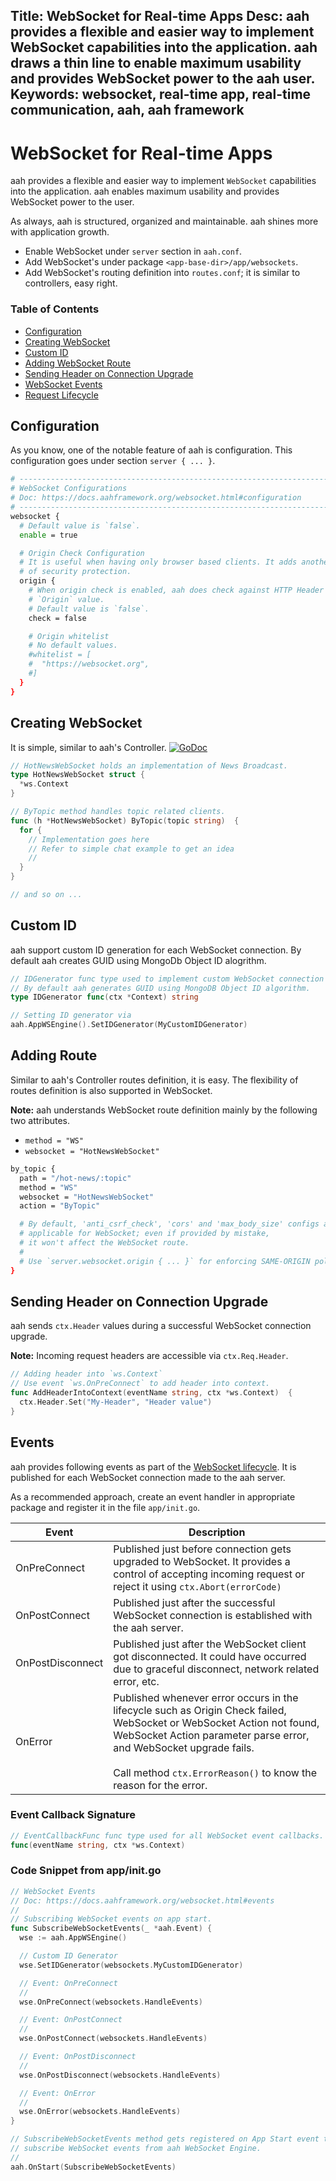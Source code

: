 Title: WebSocket for Real-time Apps
Desc: aah provides a flexible and easier way to implement WebSocket capabilities into the application. aah draws a thin line to enable maximum usability and provides WebSocket power to the aah user.
Keywords: websocket, real-time app, real-time communication, aah, aah framework
---
# WebSocket for Real-time Apps

aah provides a flexible and easier way to implement `WebSocket` capabilities into the application. aah enables maximum usability and provides WebSocket power to the user.

As always, aah is structured, organized and maintainable. aah shines more with application growth.

  * Enable WebSocket under `server` section in `aah.conf`.
  * Add WebSocket's under package `<app-base-dir>/app/websockets`.
  * Add WebSocket's routing definition into `routes.conf`; it is similar to controllers, easy right.

### Table of Contents

  * [Configuration](#configuration)
  * [Creating WebSocket](#creating-websocket)
  * [Custom ID](#custom-id)
  * [Adding WebSocket Route](#adding-route)
  * [Sending Header on Connection Upgrade](#sending-header-on-connection-upgrade)
  * [WebSocket Events](#events)
  * [Request Lifecycle](/request-life-cycle.html#websocket-request)

## Configuration

As you know, one of the notable feature of aah is configuration. This configuration goes under section `server { ... }`.

```bash
# --------------------------------------------------------------------------
# WebSocket Configurations
# Doc: https://docs.aahframework.org/websocket.html#configuration
# --------------------------------------------------------------------------
websocket {
  # Default value is `false`.
  enable = true

  # Origin Check Configuration
  # It is useful when having only browser based clients. It adds another layer
  # of security protection.
  origin {
    # When origin check is enabled, aah does check against HTTP Header
    # `Origin` value.
    # Default value is `false`.
    check = false

    # Origin whitelist
    # No default values.
    #whitelist = [
    #  "https://websocket.org",
    #]
  }
}
```

## Creating WebSocket

It is simple, similar to aah's Controller.  [![GoDoc](https://godoc.org/aahframework.org/ws.v0?status.svg)](https://godoc.org/aahframework.org/ws.v0)

```go
// HotNewsWebSocket holds an implementation of News Broadcast.
type HotNewsWebSocket struct {
  *ws.Context
}

// ByTopic method handles topic related clients.
func (h *HotNewsWebSocket) ByTopic(topic string)  {
  for {
    // Implementation goes here
    // Refer to simple chat example to get an idea
    //
  }
}

// and so on ...
```

## Custom ID

aah support custom ID generation for each WebSocket connection. By default aah creates GUID using MongoDb Object ID alogrithm.

```go
// IDGenerator func type used to implement custom WebSocket connection ID.
// By default aah generates GUID using MongoDB Object ID algorithm.
type IDGenerator func(ctx *Context) string

// Setting ID generator via
aah.AppWSEngine().SetIDGenerator(MyCustomIDGenerator)
```

## Adding Route

Similar to aah's Controller routes definition, it is easy. The flexibility of routes definition is also supported in WebSocket.

<div class="alert alert-info-blue">
<p><strong>Note:</strong> aah understands WebSocket route definition mainly by the following two attributes.
<ul>
  <li><code>method = "WS"</code></li>
  <li><code>websocket = "HotNewsWebSocket"</code></li>
</ul>
</p>
</div>

```bash
by_topic {
  path = "/hot-news/:topic"
  method = "WS"
  websocket = "HotNewsWebSocket"
  action = "ByTopic"

  # By default, 'anti_csrf_check', 'cors' and 'max_body_size' configs are not
  # applicable for WebSocket; even if provided by mistake,
  # it won't affect the WebSocket route.
  #
  # Use `server.websocket.origin { ... }` for enforcing SAME-ORIGIN policy.
}
```

## Sending Header on Connection Upgrade

aah sends `ctx.Header` values during a successful WebSocket connection upgrade.

**Note:** Incoming request headers are accessible via `ctx.Req.Header`.

```go
// Adding header into `ws.Context`
// Use event `ws.OnPreConnect` to add header into context.
func AddHeaderIntoContext(eventName string, ctx *ws.Context)  {
  ctx.Header.Set("My-Header", "Header value")
}
```

## Events

aah provides following events as part of the [WebSocket lifecycle](/request-life-cycle.html#websocket-request). It is published for each WebSocket connection made to the aah server.

As a recommended approach, create an event handler in appropriate package and register it in the file `app/init.go`.

Event | Description
----- | -----------
OnPreConnect | Published just before connection gets upgraded to WebSocket. It provides a control of accepting incoming request or reject it using `ctx.Abort(errorCode)`
OnPostConnect | Published just after the successful WebSocket connection is established with the aah server.
OnPostDisconnect | Published just after the WebSocket client got disconnected. It could have occurred due to graceful disconnect, network related error, etc.
OnError | Published whenever error occurs in the lifecycle such as Origin Check failed, WebSocket or WebSocket Action not found, WebSocket Action parameter parse error, and WebSocket upgrade fails. <br><br>Call method `ctx.ErrorReason()` to know the reason for the error.

### Event Callback Signature

```go
// EventCallbackFunc func type used for all WebSocket event callbacks.
func(eventName string, ctx *ws.Context)
```

### Code Snippet from app/init.go

```go
// WebSocket Events
// Doc: https://docs.aahframework.org/websocket.html#events
//
// Subscribing WebSocket events on app start.
func SubscribeWebSocketEvents(_ *aah.Event) {
  wse := aah.AppWSEngine()

  // Custom ID Generator
  wse.SetIDGenerator(websockets.MyCustomIDGenerator)

  // Event: OnPreConnect
  //
  wse.OnPreConnect(websockets.HandleEvents)

  // Event: OnPostConnect
  //
  wse.OnPostConnect(websockets.HandleEvents)

  // Event: OnPostDisconnect
  //
  wse.OnPostDisconnect(websockets.HandleEvents)

  // Event: OnError
  //
  wse.OnError(websockets.HandleEvents)
}

// SubscribeWebSocketEvents method gets registered on App Start event to
// subscribe WebSocket events from aah WebSocket Engine.
//
aah.OnStart(SubscribeWebSocketEvents)
```
